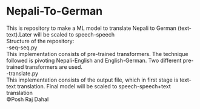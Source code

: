 # Nepali-To-German
This is repository to make a ML model to translate Nepali to German (text-text).Later will be scaled to speech-speech <br>
Structure of the repository: <br>
-seq-seq.py <br>
    This implementation consists of pre-trained transformers. The technique followed is pivoting Nepali-English and English-German. Two different pre-trained transformers are used. <br>
-translate.py<br>
    This implementation consists of the output file, which in first stage is text-text translation. Final model will be scaled to speech-speech+text translation<br>
©Posh Raj Dahal

